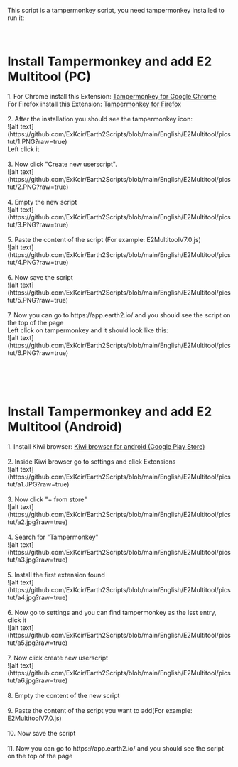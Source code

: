 This script is a tampermonkey script, you need tampermonkey installed to run it: <br>
<br>
<br>
<h1>Install Tampermonkey and add E2 Multitool (PC)</h1>
1. For Chrome install this Extension: <a href="https://chrome.google.com/webstore/detail/tampermonkey/dhdgffkkebhmkfjojejmpbldmpobfkfo">Tampermonkey for Google Chrome</a><br>
For Firefox install this Extension: <a href="https://addons.mozilla.org/de/firefox/addon/tampermonkey/">Tampermonkey for Firefox</a><br> <br>
2. After the installation you should see the tampermonkey icon:<br>
![alt text](https://github.com/ExKcir/Earth2Scripts/blob/main/English/E2Multitool/picstut/1.PNG?raw=true)<br>
Left click it<br><br>
3. Now click "Create new userscript".<br>
![alt text](https://github.com/ExKcir/Earth2Scripts/blob/main/English/E2Multitool/picstut/2.PNG?raw=true)<br><br>
4. Empty the new script <br>
![alt text](https://github.com/ExKcir/Earth2Scripts/blob/main/English/E2Multitool/picstut/3.PNG?raw=true)<br><br>
5. Paste the content of the script (For example: E2MultitoolV7.0.js)<br>
![alt text](https://github.com/ExKcir/Earth2Scripts/blob/main/English/E2Multitool/picstut/4.PNG?raw=true)<br><br>
6. Now save the script<br>
![alt text](https://github.com/ExKcir/Earth2Scripts/blob/main/English/E2Multitool/picstut/5.PNG?raw=true)<br><br>
7. Now you can go to https://app.earth2.io/ and you should see the script on the top of the page<br>
Left click on tampermonkey and it should look like this:<br>
![alt text](https://github.com/ExKcir/Earth2Scripts/blob/main/English/E2Multitool/picstut/6.PNG?raw=true)<br>
<br><br><br><br>
<h1>Install Tampermonkey and add E2 Multitool (Android)</h1>
1. Install Kiwi browser: <a href="https://play.google.com/store/apps/details?id=com.kiwibrowser.browser">Kiwi browser for android (Google Play Store)</a><br><br>
2. Inside Kiwi browser go to settings and click Extensions<br>
![alt text](https://github.com/ExKcir/Earth2Scripts/blob/main/English/E2Multitool/picstut/a1.JPG?raw=true)<br><br>
3. Now click "+ from store"<br>
![alt text](https://github.com/ExKcir/Earth2Scripts/blob/main/English/E2Multitool/picstut/a2.jpg?raw=true)<br><br>
4. Search for "Tampermonkey"<br>
![alt text](https://github.com/ExKcir/Earth2Scripts/blob/main/English/E2Multitool/picstut/a3.jpg?raw=true)<br><br>
5. Install the first extension found<br>
![alt text](https://github.com/ExKcir/Earth2Scripts/blob/main/English/E2Multitool/picstut/a4.jpg?raw=true)<br><br>
6. Now go to settings and you can find tampermonkey as the lsst entry, click it<br>
![alt text](https://github.com/ExKcir/Earth2Scripts/blob/main/English/E2Multitool/picstut/a5.jpg?raw=true)<br><br>
7. Now click create new userscript<br>
![alt text](https://github.com/ExKcir/Earth2Scripts/blob/main/English/E2Multitool/picstut/a6.jpg?raw=true)<br><br>
8. Empty the content of the new script<br><br>
9. Paste the content of the script you want to add(For example: E2MultitoolV7.0.js)<br><br>
10. Now save the script<br><br>
11. Now you can go to https://app.earth2.io/ and you should see the script on the top of the page<br>